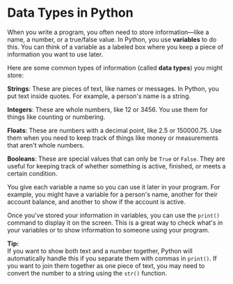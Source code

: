 # Data Types in Python

When you write a program, you often need to store information—like a name, a number, or a true/false value. In Python, you use **variables** to do this. You can think of a variable as a labeled box where you keep a piece of information you want to use later.

Here are some common types of information (called **data types**) you might store:

**Strings**: These are pieces of text, like names or messages. In Python, you put text inside quotes. For example, a person's name is a string.

**Integers**: These are whole numbers, like 12 or 3456. You use them for things like counting or numbering.

**Floats**: These are numbers with a decimal point, like 2.5 or 150000.75. Use them when you need to keep track of things like money or measurements that aren't whole numbers.

**Booleans**: These are special values that can only be `True` or `False`. They are useful for keeping track of whether something is active, finished, or meets a certain condition.

You give each variable a name so you can use it later in your program. For example, you might have a variable for a person's name, another for their account balance, and another to show if the account is active.

Once you've stored your information in variables, you can use the `print()` command to display it on the screen. This is a great way to check what's in your variables or to show information to someone using your program.

**Tip:**  
If you want to show both text and a number together, Python will automatically handle this if you separate them with commas in `print()`. If you want to join them together as one piece of text, you may need to convert the number to a string using the `str()` function.
